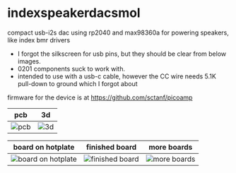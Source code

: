 # indexspeakerdacsmol

compact usb-i2s dac using rp2040 and max98360a for powering speakers, like index bmr drivers

* I forgot the silkscreen for usb pins, but they should be clear from below images.
* 0201 components suck to work with.
* intended to use with a usb-c cable, however the CC wire needs 5.1K pull-down to ground which I forgot about

firmware for the device is at https://github.com/sctanf/picoamp

pcb|3d
--|--
![pcb](../../blob/main/images/indexspeakerdacsmol-pcb.png)|![3d](../../blob/main/images/indexspeakerdacsmol-3d.png)

board on hotplate|finished board|more boards
--|--|--
![board on hotplate](../../blob/main/images/DSC_0401.webp)|![finished board](../../blob/main/images/DSC_0404.webp)|![more boards](../../blob/main/images/DSC_0409.webp)
